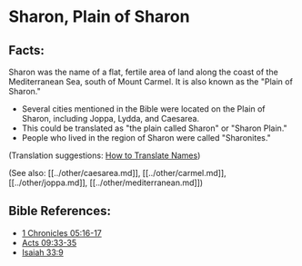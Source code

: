 # Sharon, Plain of Sharon #

## Facts: ##

Sharon was the name of a flat, fertile area of land along the coast of the Mediterranean Sea, south of Mount Carmel. It is also known as the "Plain of Sharon."

* Several cities mentioned in the Bible were located on the Plain of Sharon, including Joppa, Lydda, and Caesarea.
* This could be translated as "the plain called Sharon" or "Sharon Plain."
* People who lived in the region of Sharon were called "Sharonites."

(Translation suggestions: [How to Translate Names](en/ta-vol1/translate/man/translate-names))

(See also: [[../other/caesarea.md]], [[../other/carmel.md]], [[../other/joppa.md]], [[../other/mediterranean.md]])

## Bible References: ##

* [1 Chronicles 05:16-17](en/tn/1ch/help/05/16)
* [Acts 09:33-35](en/tn/act/help/09/33)
* [Isaiah 33:9](en/tn/isa/help/33/09)
